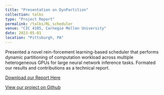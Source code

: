 ```yaml
---
title: "Presentation on DynPartition"
collection: talks
type: "Project Report"
permalink: /talks/RL_scheduler
venue: "CIC 4105, Carnegie Mellon University"
date: 2023-05-01
location: "Pittsburgh, PA"
---
```

Presented a novel rein-forcement learning-based scheduler that performs dynamic partitioning of computation workload across multiple heterogeneous GPUs for large neural network inference tasks. Formated our results and contributions as a technical report.

[Download our Report Here](http://YudongL2000.github.io/files/RL_scheduler.pdf)

[View our project on Github](https://github.com/YudongL2000/DynPartition)
